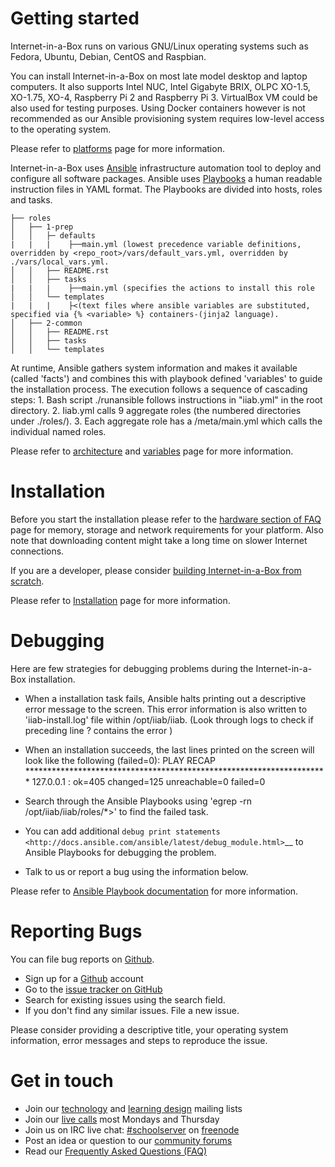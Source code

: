 Getting started
===============
Internet-in-a-Box runs on various GNU/Linux operating systems such as Fedora, Ubuntu, Debian, CentOS and Raspbian.

You can install Internet-in-a-Box on most late model desktop and laptop computers. It also supports Intel NUC, Intel Gigabyte BRIX, OLPC XO-1.5, XO-1.75, XO-4, Raspberry Pi 2 and Raspberry Pi 3. VirtualBox VM could be also used for testing purposes. Using Docker containers however is not recommended as our Ansible provisioning system requires low-level access to the operating system.

Please refer to [platforms](https://github.com/iiab/iiab/wiki/IIAB-Platforms) page for more information.

Internet-in-a-Box uses [Ansible](https://www.ansible.com/) infrastructure automation tool to deploy and configure all software packages. Ansible uses [Playbooks](http://docs.ansible.com/ansible/latest/playbooks.html) a human readable instruction files in YAML format. The Playbooks are divided into hosts, roles and tasks. 

````
├── roles
│   ├── 1-prep
│   │   ├─ defaults
|   |   |    ├──main.yml (lowest precedence variable definitions, overridden by <repo_root>/vars/default_vars.yml, overridden by ./vars/local_vars.yml.
│   │   ├── README.rst
│   │   ├── tasks
|   |   |    ├──main.yml (specifies the actions to install this role
│   │   └── templates
|   |   |    ├<(text files where ansible variables are substituted, specified via {% <variable> %} containers-(jinja2 language).
│   ├── 2-common
│   │   ├── README.rst
│   │   ├── tasks
│   │   └── templates

````

At runtime, Ansible gathers system information and makes it available (called 'facts') and combines this with  playbook defined 'variables' to guide the installation process. The execution follows a sequence of cascading steps:
     1. Bash script ./runansible follows instructions in "iiab.yml" in the root directory.
     2. Iiab.yml calls 9 aggregate roles (the numbered directories under ./roles/).
     3. Each aggregate role has a <role>/meta/main.yml which calls the individual named roles.
     
Please refer to [architecture](https://github.com/iiab/iiab/wiki/IIAB-Architecture>) and [variables]( https://github.com/iiab/iiab/wiki/IIAB-Variables) page for more information.

Installation
============

Before you start the installation please refer to the [hardware section of FAQ]( http://wiki.laptop.org/go/IIAB/FAQ#What_hardware_should_I_use.3F>) page for memory, storage and network requirements for your platform. Also note that downloading content might take a long time on slower Internet
connections.

If you are a developer, please consider [building Internet-in-a-Box from scratch](https://github.com/iiab/iiab/wiki/IIAB-Installation#do-everything-from-scratch).

Please refer to [Installation](https://github.com/iiab/iiab/wiki/IIAB-Installation>) page for more information.

Debugging
=========

Here are few strategies for debugging problems during the Internet-in-a-Box installation.

* When a installation task fails, Ansible halts printing out a descriptive error message to the screen. This error information is also written to 'iiab-install.log' file within /opt/iiab/iiab. (Look through logs to check if preceding line ? contains the error )
* When an installation succeeds, the last lines printed on the screen will look like the following (failed=0):
    PLAY RECAP *********************************************************************
127.0.0.1                  : ok=405  changed=125  unreachable=0    failed=0   

* Search through the Ansible Playbooks using 'egrep -rn <string from the failing step> /opt/iiab/iiab/roles/*>' to find the failed task.
* You can add additional `debug print statements <http://docs.ansible.com/ansible/latest/debug_module.html>`__ to Ansible Playbooks for debugging the problem.
* Talk to us or report a bug using the information below.

 Please refer to [Ansible Playbook documentation](http://docs.ansible.com/ansible/latest/playbooks.html>) for more information.

Reporting Bugs
==============

You can file bug reports on [Github](https://github.com/>).

* Sign up for a [Github](https://github.com/>) account
* Go to the [issue tracker on GitHub](https://github.com/iiab/iiab/issues>)
* Search for existing issues using the search field.
* If you don't find any similar issues. File a new issue.

Please consider providing a descriptive title, your operating system information, error messages and steps to reproduce the issue.

Get in touch
============

* Join our [technology](http://lists.laptop.org/listinfo/server-devel) and [learning design](https://groups.google.com/group/unleashkids) mailing lists
* Join our [live calls](http://minutes.iiab.io) most Mondays and Thursday
* Join us on IRC live chat: [#schoolserver](https://webchat.freenode.net/?channels=#schoolserver) on [freenode]( https://www.freenode.net/)
* Post an idea or question to our [community forums](http://iiab.io/)
* Read our [Frequently Asked Questions (FAQ)](http://FAQ.iiab.io)